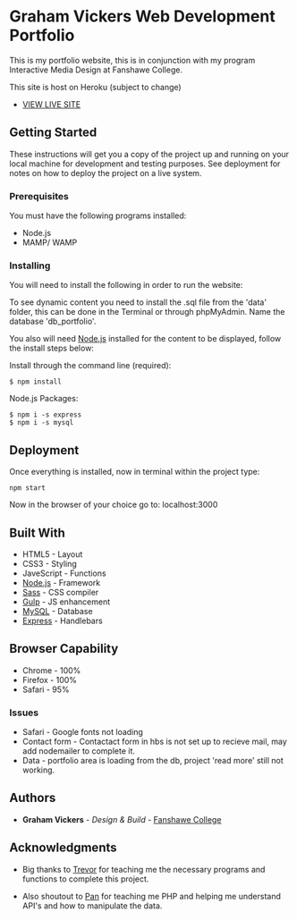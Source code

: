 # Graham Vickers Web Development Portfolio

This is my portfolio website, this is in conjunction with my program Interactive Media Design at Fanshawe College. 

This site is host on Heroku (subject to change)
* [VIEW LIVE SITE](https://graham-vickers-web-development.herokuapp.com/)

## Getting Started

These instructions will get you a copy of the project up and running on your local machine for development and testing purposes. See deployment for notes on how to deploy the project on a live system.

### Prerequisites

You must have the following programs installed: 

* Node.js
* MAMP/ WAMP

### Installing

You will need to install the following in order to run the website:

To see dynamic content you need to install the .sql file from the 'data' folder, this can be done in the Terminal or through phpMyAdmin. Name the database 'db_portfolio'.

You also will need [Node.js](https://nodejs.org/en/download/current/) installed for the content to be displayed, follow the install steps below:


Install through the command line (required):
```
$ npm install 
```

Node.js Packages:
```
$ npm i -s express
$ npm i -s mysql
```

## Deployment

Once everything is installed, now in terminal within the project type:

```
npm start
```

Now in the browser of your choice go to: localhost:3000

## Built With

* HTML5 - Layout
* CSS3 - Styling
* JaveScript - Functions
* [Node.js](https://nodejs.org/en/) - Framework
* [Sass](https://sass-lang.com/) - CSS compiler
* [Gulp](https://gulpjs.com/) - JS enhancement
* [MySQL](https://www.mysql.com/) - Database
* [Express](https://expressjs.com/) - Handlebars 

## Browser Capability 

* Chrome - 100%
* Firefox - 100%
* Safari - 95%

### Issues

* Safari - Google fonts not loading
* Contact form - Contactact form in hbs is not set up to recieve mail, may add nodemailer to complete it.
* Data - portfolio area is loading from the db, project 'read more' still not working.

## Authors

* **Graham Vickers** - *Design & Build* - [Fanshawe College](https://github.com/grahamvickers)

## Acknowledgments

* Big thanks to [Trevor](https://github.com/Trevor-FanshaweC) for teaching me the necessary programs and functions to complete this project.

* Also shoutout to [Pan](https://github.com/spiderPan) for teaching me PHP and helping me understand API's and how to manipulate the data.
